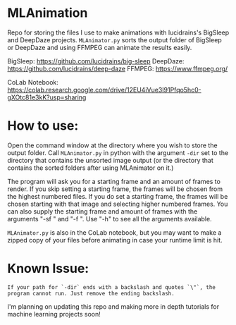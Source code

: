 # MLAnimation
 Repo for storing the files I use to make animations with lucidrains's BigSleep and DeepDaze projects.
 `MLAnimator.py` sorts the output folder of BigSleep or DeepDaze and using FFMPEG can animate the results easily.

 BigSleep: https://github.com/lucidrains/big-sleep
 DeepDaze: https://github.com/lucidrains/deep-daze
 FFMPEG: https://www.ffmpeg.org/

 CoLab Notebook: https://colab.research.google.com/drive/12EU4iVue3I91Pfqo5hc0-gXOtc81e3kK?usp=sharing

# How to use:

Open the command window at the directory where you wish to store the output folder. Call `MLAnimator.py` in python with the argument `-dir` set to the directory that contains the unsorted image output (or the directory that contains the sorted folders after using MLAnimator on it.)

The program will ask you for a starting frame and an amount of frames to render. If you skip setting a starting frame, the frames will be chosen from the highest numbered files. If you do set a starting frame, the frames will be chosen starting with that image and selecting higher numbered frames.
You can also supply the starting frame and amount of frames with the arguments "-sf <number>" and "-f <number>". Use "-h" to see all the arguments available.

`MLAnimator.py` is also in the CoLab notebook, but you may want to make a zipped copy of your files before animating in case your runtime limit is hit.


# Known Issue:
	If your path for `-dir` ends with a backslash and quotes `\"`, the program cannot run. Just remove the ending backslash.

I'm planning on updating this repo and making more in depth tutorials for machine learning projects soon!
